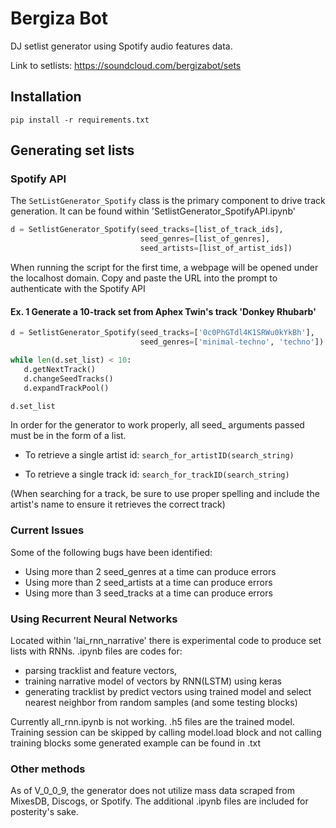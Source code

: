 # Bergiza Bot

DJ setlist generator using Spotify audio features data.

Link to setlists: https://soundcloud.com/bergizabot/sets

## Installation
`pip install -r requirements.txt`


## Generating set lists

### Spotify API

The `SetListGenerator_Spotify` class is the primary component to drive
track generation. It can be found within 'SetlistGenerator_SpotifyAPI.ipynb'

```python
d = SetlistGenerator_Spotify(seed_tracks=[list_of_track_ids],
                             seed_genres=[list_of_genres],
                             seed_artists=[list_of_artist_ids])
```

When running the script for the first time, a webpage will be opened
under the localhost domain. Copy and paste the URL into the prompt to
authenticate with the Spotify API

#### Ex. 1 Generate a 10-track set from Aphex Twin's track 'Donkey Rhubarb'

```python
d = SetlistGenerator_Spotify(seed_tracks=['0c0PhGTdl4K1SRWu0kYkBh'],
                             seed_genres=['minimal-techno', 'techno'])

while len(d.set_list) < 10:
   d.getNextTrack()
   d.changeSeedTracks()
   d.expandTrackPool()

d.set_list
```

In order for the generator to work properly, all seed_ arguments passed must be
in the form of a list.

* To retrieve a single artist id: `search_for_artistID(search_string)`

* To retrieve a single track id: `search_for_trackID(search_string)`

(When searching for a track, be sure to use proper spelling and include the artist's
name to ensure it retrieves the correct track)

### Current Issues
Some of the following bugs have been identified:
* Using more than 2 seed_genres at a time can produce errors
* Using more than 2 seed_artists at a time can produce errors
* Using more than 3 seed_tracks at a time can produce errors


### Using Recurrent Neural Networks
Located within 'lai_rnn_narrative' there is experimental code to produce set lists with RNNs.
.ipynb files are codes for:
* parsing tracklist and feature vectors,
* training narrative model of vectors by RNN(LSTM) using keras
* generating tracklist by predict vectors using trained model and select nearest neighbor from random samples (and some testing blocks)

Currently all_rnn.ipynb is not working.
.h5 files are the trained model.
Training session can be skipped by calling model.load block and not calling training blocks
some generated example can be found in .txt

### Other methods
As of V_0_0_9, the generator does not utilize mass data scraped from MixesDB,
Discogs, or Spotify. The additional .ipynb files are included for posterity's sake.
